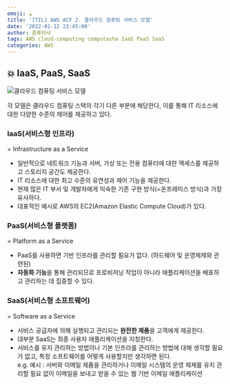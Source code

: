 ```yaml
---
emoji: ☁️
title: '[TIL] AWS ACF 2. 클라우드 컴퓨팅 서비스 모델'
date: '2022-01-12 23:45:00'
author: 콤퓨타샤
tags: AWS cloud-computing computasha IaaS PaaS SaaS
categories: AWS
---
```


## 💥 IaaS, PaaS, SaaS
![클라우드 컴퓨팅 서비스 모델](/AWS-ACF-2-service-model.png)  

각 모델은 클라우드 컴퓨팅 스택의 각기 다른 부분에 해당한다, 이를 통해 IT 리소스에 대한 다양한 수준의 제어를 제공하고 있다.

### IaaS(서비스형 인프라)
= Infrastructure as a Service
- 일반적으로 네트워크 기능과 서버, 가상 또는 전용 컴퓨터에 대한 액세스를 제공하고 스토리지 공간도 제공한다.
- IT 리소스에 대한 최고 수준의 유연성과 제어 기능을 제공한다.
- 현재 많은 IT 부서 및 개발자에게 익숙한 기존 구현 방식(=온프레미스 방식)과 가장 유사하다.
- 대표적인 예시로 AWS의 EC2(Amazon Elastic Compute Cloud)가 있다.

### PaaS(서비스형 플랫폼)
= Platform as a Service
- PaaS를 사용하면 기반 인프라를 관리할 필요가 없다. (하드웨어 및 운영체제와 관련된)
- **자동화 기능**을 통해 관리되므로 프로비저닝 작업이 아니라 애플리케이션을 배포하고 관리하는 데 집중할 수 있다.  

### SaaS(서비스형 소프트웨어)
= Software as a Service
- 서비스 공급자에 의해 실행되고 관리되는 **완전한 제품**을 고객에게 제공한다.
- 대부분 SaaS는 최종 사용자 애플리케이션을 지칭한다.  
- 서비스를 유지 관리하는 방법이나 기본 인프라를 관리하는 방법에 대해 생각할 필요가 없고, 특정 소프트웨어를 어떻게 사용할지만 생각하면 된다.  
    e.g.  예시 : 서버와 이메일 제품을 관리하거나 이메일 시스템의 운영 체제를 유지 관리할 필요 없이 이메일을 보내고 받을 수 있는 웹 기반 이메일 애플리케이션 

<br><br>

```toc

```
